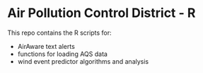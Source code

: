 # Air Pollution Control District - R

This repo contains the R scripts for:

* AirAware text alerts 
* functions for loading AQS data
* wind event predictor algorithms and analysis